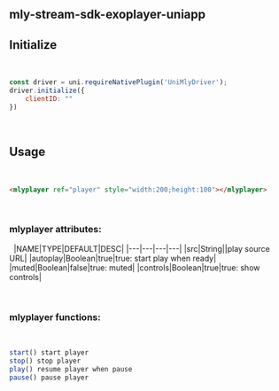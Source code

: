 ## mly-stream-sdk-exoplayer-uniapp

## Initialize
​
```js
const driver = uni.requireNativePlugin('UniMlyDriver');
driver.initialize({
	clientID: ""
})
```
​
## Usage
​
```html
<mlyplayer ref="player" style="width:200;height:100"></mlyplayer>

```
​
### mlyplayer attributes:
​
​
|NAME|TYPE|DEFAULT|DESC|
|---|---|---|---|
|src|String||play source URL|
|autoplay|Boolean|true|true: start play when ready|
|muted|Boolean|false|true: muted|
|controls|Boolean|true|true: show controls|

​
### mlyplayer functions:
​
```js
start() start player
stop() stop player
play() resume player when pause
pause() pause player
```